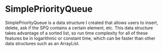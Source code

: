 # SimplePriorityQueue
SimplePriorityQueue is a data structure I created that allows users to insert, delete, ask if the SPQ contains a certain element, etc. This data structure takes advantage of a sorted list, so run time complexity for all of these features be in logarithmic or constant time, which can be faster than other data structures such as an ArrayList.
